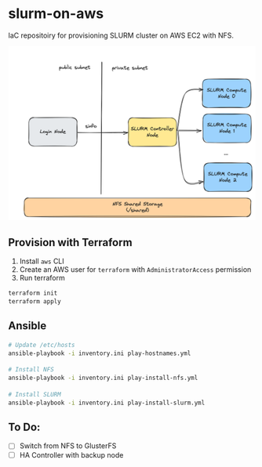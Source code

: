 # slurm-on-aws

IaC repositoiry for provisioning SLURM cluster on AWS EC2 with NFS.

![architecture](docs/slurm-architecture.png "Title")

## Provision with Terraform

1. Install `aws` CLI
2. Create an AWS user for `terraform` with `AdministratorAccess` permission
3. Run terraform

```bash
terraform init
terraform apply
```

## Ansible

```bash
# Update /etc/hosts
ansible-playbook -i inventory.ini play-hostnames.yml

# Install NFS
ansible-playbook -i inventory.ini play-install-nfs.yml

# Install SLURM
ansible-playbook -i inventory.ini play-install-slurm.yml
```

## To Do:

- [ ] Switch from NFS to GlusterFS
- [ ] HA Controller with backup node
